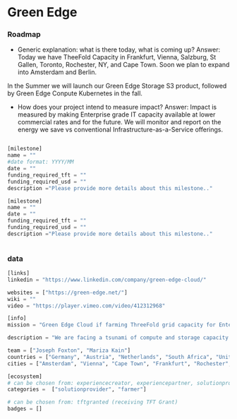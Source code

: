 # Green Edge

### Roadmap

- Generic explanation: what is there today, what is coming up?
Answer: Today we have TheeFold Capacity in Frankfurt, Vienna, Salzburg, St Gallen, Toronto, Rochester, NY, and Cape Town. Soon we plan to expand into Amsterdam and Berlin.

In the Summer we will launch our Green Edge Storage S3 product, followed by Green Edge Conpute Kubernetes in the fall.

- How does your project intend to measure impact?
Answer:  Impact is measured by making Enterprise grade IT capacity available at lower commercial rates and for the future. We will monitor and report on the energy we save vs conventional Infrastructure-as-a-Service offerings.


```python

[milestone]
name = ""
#date format: YYYY/MM 
date = ""
funding_required_tft = ""
funding_required_usd = ""
description ="Please provide more details about this milestone.."

[milestone]
name = ""
date = ""
funding_required_tft = ""
funding_required_usd = ""
description ="Please provide more details about this milestone.."
    
```

### data

```python
[links]
linkedin = "https://www.linkedin.com/company/green-edge-cloud/"

websites = ["https://green-edge.net/"]
wiki = ""
video = "https://player.vimeo.com/video/412312968"

[info]
mission = "Green Edge Cloud if farming ThreeFold grid capacity for Enterprises in world class datacenters."

description = "We are facing a tsunami of compute and storage capacity demand. The current internet giants are already struggling to meet this demand, and will continue to push their highly centralised technologies that compromise personal sovereignty and privacy, while burning through an unsustainable amount of energy and natural resources. Not only does this represent an excellent business opportunity for a truly decentralised compute & storage platform, but also an opportunity to have a positive impact on the planet and the future of the human race.Green Edge Cloud believes in helping create a world where technology promotes and protects personal liberty and sovereignty. A decentralised internet is inherently faster, greener, more private, and more secure.Green Edge Cloud is the first & largest ThreeFold farmer. We fully support the ThreeFold foundation, and its goals. We hope that our certified capacity will help ThreeFold acheive their mission of a green, decentralized internet that puts personal sovereignty and freedom first.We are launching an Infrastructure-as-a-Service platform for businesses looking for greener, more cost effective solutions than AWS, Azure and Google Cloud."

team = ["Joseph Foxton", "Mariza Kain"]
countries = ["Germany", "Austria", "Netherlands", "South Africa", "United States"]
cities = ["Amsterdam", "Vienna", "Cape Town", "Frankfurt", "Rochester", "Salzburg", "St Gallen", "Toronto", "Berlin", "Graz", "Innsbruck"]

[ecosystem]
# can be chosen from: experiencecreator, experiencepartner, solutionprovider, farmer, systemintegrator
categories =  ["solutionprovider", "farmer"]

# can be chosen from: tftgranted (receiving TFT Grant)
badges = []

```
